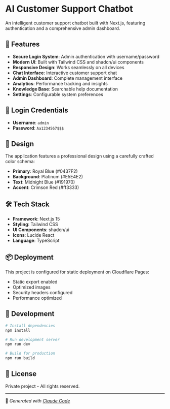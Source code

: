 # AI Customer Support Chatbot

An intelligent customer support chatbot built with Next.js, featuring authentication and a comprehensive admin dashboard.

## 🚀 Features

- **Secure Login System**: Admin authentication with username/password
- **Modern UI**: Built with Tailwind CSS and shadcn/ui components
- **Responsive Design**: Works seamlessly on all devices
- **Chat Interface**: Interactive customer support chat
- **Admin Dashboard**: Complete management interface
- **Analytics**: Performance tracking and insights
- **Knowledge Base**: Searchable help documentation
- **Settings**: Configurable system preferences

## 🔐 Login Credentials

- **Username**: `admin`
- **Password**: `Aa1234567$$$`

## 🎨 Design

The application features a professional design using a carefully crafted color schema:
- **Primary**: Royal Blue (#0437F2)
- **Background**: Platinum (#E5E4E2)
- **Text**: Midnight Blue (#191970)
- **Accent**: Crimson Red (#ff3333)

## 🛠️ Tech Stack

- **Framework**: Next.js 15
- **Styling**: Tailwind CSS
- **UI Components**: shadcn/ui
- **Icons**: Lucide React
- **Language**: TypeScript

## 📦 Deployment

This project is configured for static deployment on Cloudflare Pages:

- Static export enabled
- Optimized images
- Security headers configured
- Performance optimized

## 🔧 Development

```bash
# Install dependencies
npm install

# Run development server
npm run dev

# Build for production
npm run build
```

## 📄 License

Private project - All rights reserved.

---

🤖 *Generated with [Claude Code](https://claude.ai/code)*